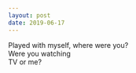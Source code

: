 ```yaml
---
layout: post
date: 2019-06-17
---
```


Played with myself, where were you?  
Were you watching  
TV or me?  
